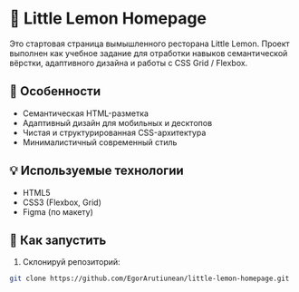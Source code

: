 # 🍋 Little Lemon Homepage

Это стартовая страница вымышленного ресторана Little Lemon. Проект выполнен как учебное задание для отработки навыков семантической вёрстки, адаптивного дизайна и работы с CSS Grid / Flexbox.

## 🧩 Особенности

- Семантическая HTML-разметка
- Адаптивный дизайн для мобильных и десктопов
- Чистая и структурированная CSS-архитектура
- Минималистичный современный стиль

## 💡 Используемые технологии

- HTML5
- CSS3 (Flexbox, Grid)
- Figma (по макету)


## 🚀 Как запустить

1. Склонируй репозиторий:

```bash
git clone https://github.com/EgorArutiunean/little-lemon-homepage.git
